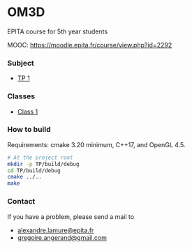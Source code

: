 # OM3D
EPITA course for 5th year students

MOOC: https://moodle.epita.fr/course/view.php?id=2292

### Subject
- [TP 1](https://hackmd.io/@G2s9zdzlSd-RfTlBoN_x2A/ryY2BSgVo)

### Classes
- [Class 1](https://docs.google.com/presentation/d/1JTtDxfyU9FEgPByTx72BacD271ERbcQjDLwSkcBjrBY/edit?usp=sharing)

### How to build
Requirements: cmake 3.20 minimum, C++17, and OpenGL 4.5.
```bash
# At the project root
mkdir -p TP/build/debug
cd TP/build/debug
cmake ../..
make
```

### Contact
If you have a problem, please send a mail to
- alexandre.lamure@epita.fr
- gregoire.angerand@gmail.com
